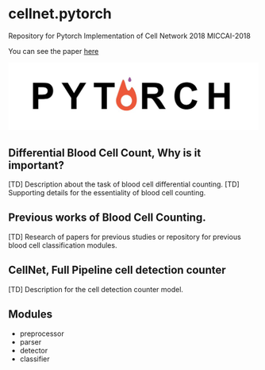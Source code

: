 cellnet.pytorch
=====================================================================================================
Repository for Pytorch Implementation of Cell Network 2018
MICCAI-2018

You can see the paper [here]()

![alt_tag](./imgs/pytorch.jpg)

## Differential Blood Cell Count, Why is it important?
[TD] Description about the task of blood cell differential counting.
[TD] Supporting details for the essentiality of blood cell counting.

## Previous works of Blood Cell Counting.
[TD] Research of papers for previous studies or repository for previous blood cell classification modules.

## CellNet, Full Pipeline cell detection counter
[TD] Description for the cell detection counter model.

## Modules
- preprocessor
- parser
- detector
- classifier
